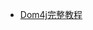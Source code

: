 - [Dom4j完整教程](https://blog.csdn.net/qq_41860497/article/details/84339091?utm_medium=distribute.pc_relevant.none-task-blog-2~default~baidujs_baidulandingword~default-1-84339091-blog-123076975.pc_relevant_recovery_v2&spm=1001.2101.3001.4242.2&utm_relevant_index=4)